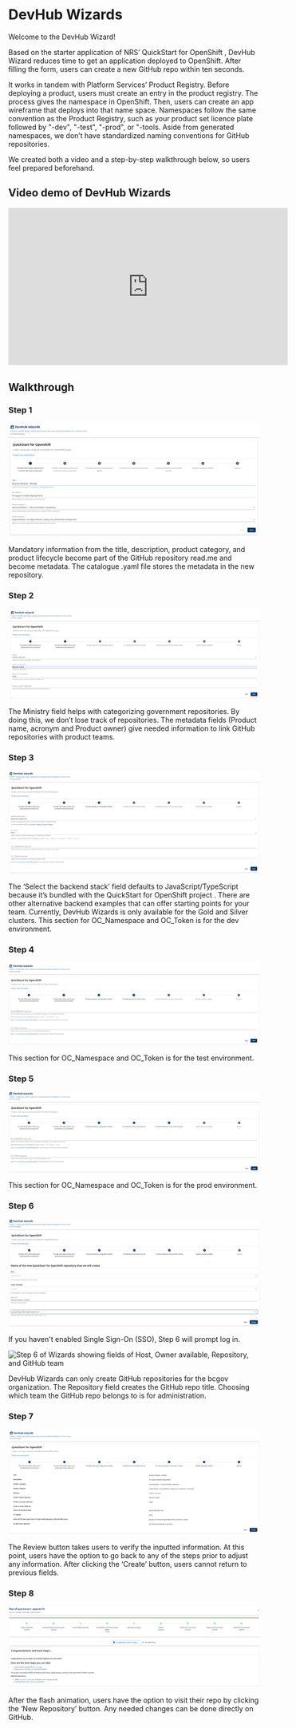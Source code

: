 # DevHub Wizards

Welcome to the DevHub Wizard!

Based on the starter application of NRS’ QuickStart for OpenShift , DevHub Wizard reduces time to get an application deployed to OpenShift. After filling the form, users can create a new GitHub repo within ten seconds. 

It works in tandem with Platform Services’ Product Registry. Before deploying a product, users must create an entry in the product registry. The process gives the namespace in OpenShift. Then, users can create an app wireframe that deploys into that name space. Namespaces follow the same convention as the Product Registry, such as your product set licence plate followed by "-dev", "-test", "-prod", or "-tools.
Aside from generated namespaces, we don’t have standardized naming conventions for GitHub repositories.     

We created both a video and a step-by-step walkthrough below, so users feel prepared beforehand. 

## Video demo of DevHub Wizards

<iframe width="560" height="315" src="https://youtu.be/9IiLW1864hs" title="YouTube video player" frameborder="0" allow="accelerometer; autoplay; clipboard-write; encrypted-media; gyroscope; picture-in-picture; web-share" referrerpolicy="strict-origin-when-cross-origin" allowfullscreen></iframe>

## Walkthrough

### Step 1

![Step 1 of Wizards showing fields of metadata fields like Title, Description, Product category and Product lifecycle](images/Wizards-Step-1.png)
 
Mandatory information from the title, description, product category, and product lifecycle become part of the GitHub repository read.me and become metadata. The catalogue .yaml file stores the metadata in the new repository. 

### Step 2

![Step 2 of Wizards showing fields of Ministry, Product metadata fields like Title, Description, Product category and Product lifecycle](images/Wizards-Step-2.png)
 
The Ministry field helps with categorizing government repositories. By doing this, we don’t lose track of repositories. The metadata fields (Product name, acronym and Product owner) give needed information to link GitHub repositories with product teams. 

### Step 3

![Step 3 of Wizards showing fields of Backend stack, OC_Server, OC_Namespace, and OC_Token](images/Wizards-Step-3.png)
 
The ‘Select the backend stack’ field defaults to JavaScript/TypeScript because it’s bundled with the QuickStart for OpenShift project  . There are other alternative backend examples that can offer starting points for your team. Currently, DevHub Wizards is only available for the Gold and Silver clusters. This section for OC_Namespace and OC_Token is for the dev environment.

### Step 4

![Step 4 of Wizards showing fields of test OC_Namespace and OC_Token](images/Wizards-Step-4.png)
 
This section for OC_Namespace and OC_Token is for the test environment.

### Step 5

![Step 5 of Wizards showing fields of prod OC_Namespace and OC_Token](images/Wizards-Step-5.png)
 
This section for OC_Namespace and OC_Token is for the prod environment.

### Step 6

![Step 6 of Wizards showing mandatory single sign-on](images/Wizards-Step-6.png)

If you haven't enabled Single Sign-On (SSO), Step 6 will prompt log in.

![Step 6 of Wizards showing fields of Host, Owner available, Repository, and GitHub team](images/Wizards-Step-6b.png)
 
DevHub Wizards can only create GitHub repositories for the bcgov organization. The Repository field creates the GitHub repo title. Choosing which team the GitHub repo belongs to is for administration.  

### Step 7

![Step 7 of Wizards showing a review of all submitted information](images/Wizards-Step-7.png)
 
The Review button takes users to verify the inputted information. At this point, users have the option to go back to any of the steps prior to adjust any information. After clicking the ‘Create’ button, users cannot return to previous fields. 

### Step 8

![Step 8 of Wizards confirming repo creation and link to new repo](images/Wizards-Step-8b.png)

After the flash animation, users have the option to visit their repo by clicking the ‘New Repository’ button. Any needed changes can be done directly on GitHub.

